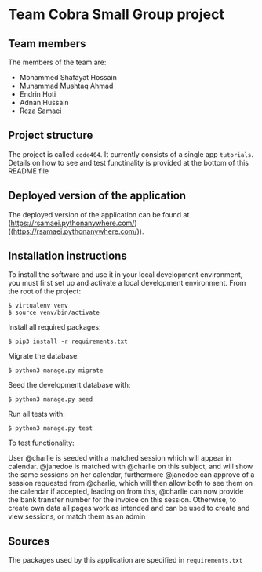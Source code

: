 # Team Cobra Small Group project

## Team members
The members of the team are:
- Mohammed Shafayat Hossain
- Muhammad Mushtaq Ahmad
- Endrin Hoti
- Adnan Hussain
- Reza Samaei

## Project structure
The project is called `code404`.  It currently consists of a single app `tutorials`.
Details on how to see and test functinality is provided at the bottom of this README file

## Deployed version of the application
The deployed version of the application can be found at (https://rsamaei.pythonanywhere.com/)((https://rsamaei.pythonanywhere.com/)).

## Installation instructions
To install the software and use it in your local development environment, you must first set up and activate a local development environment.  From the root of the project:

```
$ virtualenv venv
$ source venv/bin/activate
```

Install all required packages:

```
$ pip3 install -r requirements.txt
```

Migrate the database:

```
$ python3 manage.py migrate
```

Seed the development database with:

```
$ python3 manage.py seed
```

Run all tests with:
```
$ python3 manage.py test
```

To test functionality:

User @charlie is seeded with a matched session which will appear in calendar. @janedoe is matched with @charlie on this subject, and will show the same sessions on her calendar, furthermore @janedoe can approve of a session requested from @charlie, which will then allow both to see them on the calendar if accepted, leading on from this, @charlie can now provide the bank transfer number for the invoice on this session. Otherwise, to create own data all pages work as intended and can be used to create and view sessions, or match them as an admin


## Sources
The packages used by this application are specified in `requirements.txt`


